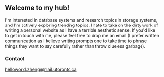 ## Welcome to my hub!

<!--
**zhengk30/zhengk30** is a ✨ _special_ ✨ repository because its `README.md` (this file) appears on your GitHub profile.

Here are some ideas to get you started:

- 🔭 I’m currently working on ...
- 🌱 I’m currently learning ...
- 👯 I’m looking to collaborate on ...
- 🤔 I’m looking for help with ...
- 💬 Ask me about ...
- 📫 How to reach me: ...
- 😄 Pronouns: ...
- ⚡ Fun fact: ...
-->
I'm interested in database systems and research topics in storage systems, and I'm actively exploring trending topics. I hate to take on the dirty work of writing a personal website as I have a terrible aesthetic sense. If you'd like to get in touch with me, please feel free to drop me an email (I prefer written communication as I believe writing prompts one to take time to phrase things they want to say carefully rather than throw clueless garbage).

### Contact
helloworld.zheng@mail.utoronto.ca
